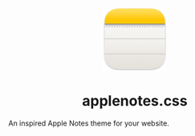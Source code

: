 <div align="center" width="100%">
    <img src="Icon.png" width="128" alt="" />
</div>

<div align="center" width="100%">
   <h1>applenotes.css</h1>
</div>

An inspired Apple Notes theme for your website.
